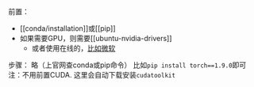 前置：
- [[conda/installation]]或[[pip]]
- 如果需要GPU，则需要[[ubuntu-nvidia-drivers]]
  - 或者使用在线的，[比如微软](https://docs.microsoft.com/en-us/learn/modules/intro-machine-learning-pytorch/)

步骤：
略（上官网查conda或pip命令）
比如`pip install torch==1.9.0`即可
注：不用前置CUDA. 这里会自动下载安装`cudatoolkit`